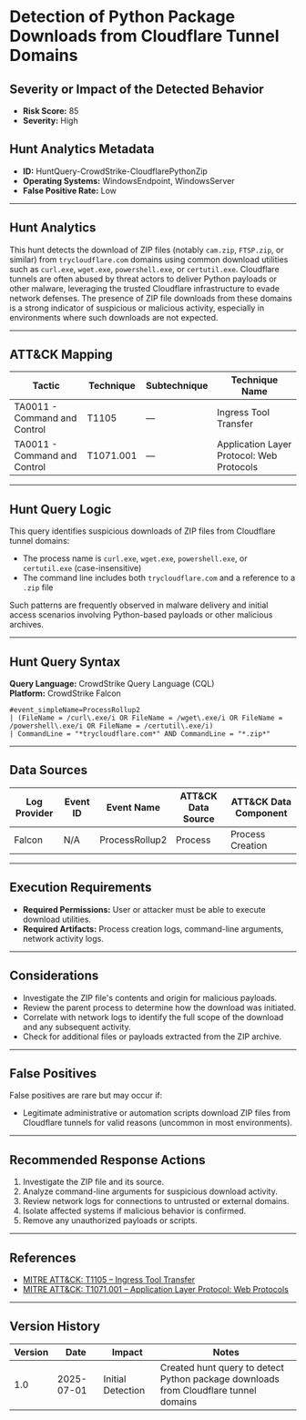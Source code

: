 # Detection of Python Package Downloads from Cloudflare Tunnel Domains

## Severity or Impact of the Detected Behavior
- **Risk Score:** 85
- **Severity:** High

## Hunt Analytics Metadata

- **ID:** HuntQuery-CrowdStrike-CloudflarePythonZip
- **Operating Systems:** WindowsEndpoint, WindowsServer
- **False Positive Rate:** Low

---

## Hunt Analytics

This hunt detects the download of ZIP files (notably `cam.zip`, `FTSP.zip`, or similar) from `trycloudflare.com` domains using common download utilities such as `curl.exe`, `wget.exe`, `powershell.exe`, or `certutil.exe`. Cloudflare tunnels are often abused by threat actors to deliver Python payloads or other malware, leveraging the trusted Cloudflare infrastructure to evade network defenses. The presence of ZIP file downloads from these domains is a strong indicator of suspicious or malicious activity, especially in environments where such downloads are not expected.

---

## ATT&CK Mapping

| Tactic                        | Technique   | Subtechnique | Technique Name                                         |
|------------------------------|-------------|--------------|--------------------------------------------------------|
| TA0011 - Command and Control | T1105       | —            | Ingress Tool Transfer                                  |
| TA0011 - Command and Control | T1071.001   | —            | Application Layer Protocol: Web Protocols              |

---

## Hunt Query Logic

This query identifies suspicious downloads of ZIP files from Cloudflare tunnel domains:

- The process name is `curl.exe`, `wget.exe`, `powershell.exe`, or `certutil.exe` (case-insensitive)
- The command line includes both `trycloudflare.com` and a reference to a `.zip` file

Such patterns are frequently observed in malware delivery and initial access scenarios involving Python-based payloads or other malicious archives.

---

## Hunt Query Syntax

**Query Language:** CrowdStrike Query Language (CQL)  
**Platform:** CrowdStrike Falcon

```fql
#event_simpleName=ProcessRollup2    
| (FileName = /curl\.exe/i OR FileName = /wget\.exe/i OR FileName = /powershell\.exe/i OR FileName = /certutil\.exe/i)    
| CommandLine = "*trycloudflare.com*" AND CommandLine = "*.zip*"   
```

---

## Data Sources

| Log Provider | Event ID | Event Name       | ATT&CK Data Source  | ATT&CK Data Component  |
|--------------|----------|------------------|---------------------|------------------------|
| Falcon       | N/A      | ProcessRollup2   | Process             | Process Creation       |

---

## Execution Requirements

- **Required Permissions:** User or attacker must be able to execute download utilities.
- **Required Artifacts:** Process creation logs, command-line arguments, network activity logs.

---

## Considerations

- Investigate the ZIP file's contents and origin for malicious payloads.
- Review the parent process to determine how the download was initiated.
- Correlate with network logs to identify the full scope of the download and any subsequent activity.
- Check for additional files or payloads extracted from the ZIP archive.

---

## False Positives

False positives are rare but may occur if:

- Legitimate administrative or automation scripts download ZIP files from Cloudflare tunnels for valid reasons (uncommon in most environments).

---

## Recommended Response Actions

1. Investigate the ZIP file and its source.
2. Analyze command-line arguments for suspicious download activity.
3. Review network logs for connections to untrusted or external domains.
4. Isolate affected systems if malicious behavior is confirmed.
5. Remove any unauthorized payloads or scripts.

---

## References

- [MITRE ATT&CK: T1105 – Ingress Tool Transfer](https://attack.mitre.org/techniques/T1105/)
- [MITRE ATT&CK: T1071.001 – Application Layer Protocol: Web Protocols](https://attack.mitre.org/techniques/T1071/001/)
---

## Version History

| Version | Date       | Impact            | Notes                                                                                      |
|---------|------------|-------------------|--------------------------------------------------------------------------------------------|
| 1.0     | 2025-07-01 | Initial Detection | Created hunt query to detect Python package downloads from Cloudflare tunnel domains        |
